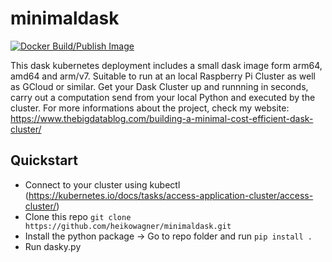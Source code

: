# minimaldask
[![Docker Build/Publish Image](https://github.com/heikowagner/minimaldask/actions/workflows/main.yml/badge.svg)](https://github.com/heikowagner/minimaldask/actions/workflows/main.yml)

This dask kubernetes deployment includes a small dask image form arm64, amd64 and arm/v7. Suitable to run at an local Raspberry Pi Cluster as well as GCloud or similar.
Get your Dask Cluster up and runnning in seconds, carry out a computation send from your local Python and executed by the cluster. For more informations about the project, check my website: https://www.thebigdatablog.com/building-a-minimal-cost-efficient-dask-cluster/

## Quickstart

- Connect to your cluster using kubectl (https://kubernetes.io/docs/tasks/access-application-cluster/access-cluster/)
- Clone this repo `git clone https://github.com/heikowagner/minimaldask.git`
- Install the python package -> Go to repo folder and run `pip install .`
- Run dasky.py
